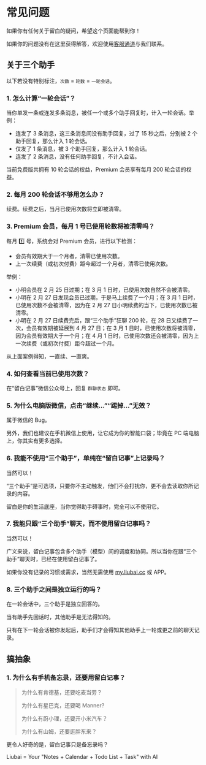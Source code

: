# 常见问题

如果你有任何关于留白的疑问，希望这个页面能帮到你！

如果你的问题没有在这里获得解答，欢迎使用[客服通道](https://work.weixin.qq.com/kfid/kfcfb6f3959d36f6a0f)与我们联系。

## 关于三个助手

以下若没有特别标注，`次数` = `轮数` = `一轮会话`。

### 1. 怎么计算“一轮会话”？

当你单发一条或连发多条消息，被任一个或多个助手回复时，计入一轮会话。举例：

- 连发了 3 条消息，这三条消息间没有助手回复，过了 15 秒之后，分别被 2 个助手回复，那么计入 1 轮会话。
- 仅发了 1 条消息，被 3 个助手回复，那么计入 1 轮会话。
- 连发了 2 条消息，没有任何助手回复，不计入会话。

当前免费版共拥有 10 轮会话的权益，Premium 会员享有每月 200 轮会话的权益。

### 2. 每月 200 轮会话不够用怎么办？

续费。续费之后，当月已使用次数将立即被清零。

### 3. Premium 会员，每月 1 号已使用轮数将被清零吗？

每月 1️⃣ 号，系统会对 Premium 会员，进行以下检测：

- 会员有效期大于一个月者，清零已使用次数。
- 上一次续费（或初次付费）距今超过一个月者，清零已使用次数。

举例：

- 小明会员在 2 月 25 日过期；在 3 月 1 日时，已使用次数自然不会被清零。
- 小明在 2 月 27 日发现会员已过期，于是马上续费了一个月；在 3 月 1 日时，已使用次数不会被清零，因为在 2 月 27 日小明续费的当下，已使用次数已被清零。
- 小明在 2 月 27 日续费完后，跟“三个助手”狂聊 200 轮，在 28 日又续费了一次，会员有效期被延展到 4 月 27 日；在 3 月 1 日时，已使用次数将被清零，因为会员有效期大于一个月；在 4 月 1 日时，已使用次数还会被清零，因为上一次续费（或初次付费）距今超过一个月。

从上面案例得知，一直续、一直爽。

### 4. 如何查看当前已使用次数？

在“留白记事”微信公众号上，回复 `群聊状态` 即可。

### 5. 为什么电脑版微信，点击“继续...”“踢掉...”无效？

属于微信的 Bug。

另外，我们也建议在手机微信上使用，让它成为你的智能口袋；毕竟在 PC 端电脑上，你其实有更多选择。

### 6. 我能不使用“三个助手”，单纯在“留白记事”上记录吗？

当然可以！

“三个助手”是可选项，只要你不主动触发，他们不会打扰你，更不会去读取你所记录的内容。

留白是你的生活底座，当你觉得助手碍事时，完全可以不使用它。

### 7. 我能只跟“三个助手”聊天，而不使用留白记事吗？

当然可以！

广义来说，留白记事包含多个助手（模型）间的调度和协同。所以当你在跟“三个助手”聊天时，已经在使用留白记事了。

如果你没有记录的习惯或需求，当然无需使用 [my.liubai.cc](https://my.liubai.cc) 或 APP。

### 8. 三个助手之间是独立运行的吗？

在一轮会话中，三个助手是独立回答的。

当有助手先回话时，其他助手是无法得知的。

只有在下一轮会话被你发起后，助手们才会得知其他助手上一轮或更之前的聊天记录。

## 搞抽象

### 1. 为什么有手机备忘录，还要用留白记事？

> 为什么有肯德基，还要吃麦当劳？
> 
> 为什么有星巴克，还要喝 Manner?
> 
> 为什么有蔚小理，还要开小米汽车？
> 
> 为什么有山姆，还要逛胖东来？

更令人好奇的是，留白记事只是备忘录吗？

Liubai = Your "Notes + Calendar + Todo List + Task" with AI

